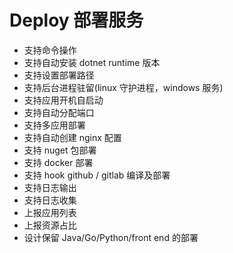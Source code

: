 # Deploy 部署服务

- 支持命令操作
- 支持自动安装 dotnet runtime 版本
- 支持设置部署路径
- 支持后台进程驻留(linux 守护进程，windows 服务)
- 支持应用开机自启动
- 支持自动分配端口
- 支持多应用部署
- 支持自动创建 nginx 配置
- 支持 nuget 包部署
- 支持 docker 部署
- 支持 hook github / gitlab 编译及部署
- 支持日志输出
- 支持日志收集
- 上报应用列表
- 上报资源占比
- 设计保留 Java/Go/Python/front end 的部署
